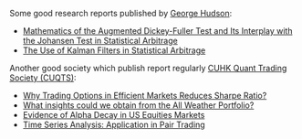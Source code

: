 Some good research reports published by [George Hudson](https://www.linkedin.com/in/gdhudson2002/):


- [Mathematics of the Augmented Dickey-Fuller Test and Its Interplay
with the Johansen Test in Statistical Arbitrage](https://media.licdn.com/dms/document/media/D4E1FAQHTOjrlDGahfw/feedshare-document-cloud-pdf-analyzed/0/1683802039343?e=1687996800&v=beta&t=FdC8h47yDhR-Zi1JCLfGiqoGlqEHP7xRe62g9tqQvjg)
- [The Use of Kalman Filters in Statistical
Arbitrage](https://media.licdn.com/dms/document/media/D4E1FAQF6HQB_illBlg/feedshare-document-cloud-pdf-analyzed/0/1686913493507?e=1687996800&v=beta&t=5O3A_JHuv3m51Z_GMgCx2oxa-d2flqjMSMw1YJUsxEw)

Another good society which publish report regularly [CUHK Quant Trading Society (CUQTS)](https://www.linkedin.com/company/cuhk-quant-trading-society-cutqs/posts/?feedView=all):

- [Why Trading Options in Efficient
Markets Reduces Sharpe Ratio?](https://media.licdn.com/dms/document/media/C561FAQG3WQY_UxuAyw/feedshare-document-pdf-analyzed/0/1676875512813?e=1687996800&v=beta&t=0LabsD-uLUK7GDljJewutPc2V5CVLeUP4dvOJhTVoxQ)
- [What insights could we obtain from the All
Weather Portfolio?](https://media.licdn.com/dms/document/media/D561FAQGr-aem3lqwew/feedshare-document-pdf-analyzed/0/1682487237060?e=1687996800&v=beta&t=61kdlQHmapyBjW39W-YN-a11nqA4BZL4CYRqd5ZlGTs)
- [Evidence of Alpha Decay in US
Equities Markets](https://media.licdn.com/dms/document/media/C561FAQGVnQVqhZqUkg/feedshare-document-pdf-analyzed/0/1679547448100?e=1687996800&v=beta&t=psswyqChCcTBPxnr0M_pwT0uSHp8wtJt6fZI1jF-2rM)
- [Time Series Analysis: Application in Pair Trading](https://media.licdn.com/dms/document/media/D561FAQEBKBXAF2CT-g/feedshare-document-pdf-analyzed/0/1684048541135?e=1687996800&v=beta&t=iN9jIpl2-HljA_52HvOGuExacQaxRJPP_qvmEJiPEI0)
